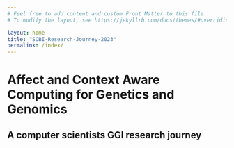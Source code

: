 ```yaml
---
# Feel free to add content and custom Front Matter to this file.
# To modify the layout, see https://jekyllrb.com/docs/themes/#overriding-theme-defaults

layout: home
title: "SCBI-Research-Journey-2023"
permalink: /index/
---
```


# Affect and Context Aware Computing for Genetics and Genomics
## A computer scientists GGI research journey